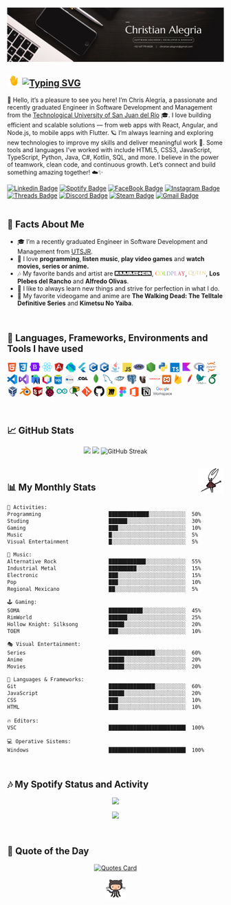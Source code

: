 <!-- Banner -->
<p align="center">
  <img src="assets/images/banner/Chris_Alegria_Banner.png" alt="Chris Alegria Banner"> 
</p>


<!-- Title And Intro Section -->
<h2><img src="assets/gifs/Greeting.gif" height="25px">&nbsp;&nbsp;<a href="https://git.io/typing-svg"><img src="https://readme-typing-svg.herokuapp.com?font=Fira+Code&size=22&weight=600&duration=3500&pause=1600&color=F7F7F7&vCenter=true&width=450&height=24&lines=Hey+There%2C+I'm+Chris.++;It's+Nice+To+See+You+Here.++;I+Hope+You+Enjoy+My+Work.++;Always+Learning.+Always+Improving.;Let%C2%B4s+Build+Something+Awesome!" alt="Typing SVG" /></a></h2>

🌌 Hello, it’s a pleasure to see you here! I’m Chris Alegría, a passionate and recently graduated Engineer in Software Development and Management from the [Technological University of San Juan del Río](https://utsjr.edu.mx/) 🎓. I love building efficient and scalable solutions — from web apps with React, Angular, and Node.js, to mobile apps with Flutter. 🪐 I’m always learning and exploring new technologies to improve my skills and deliver meaningful work 🌿. Some tools and languages I’ve worked with include HTML5, CSS3, JavaScript, TypeScript, Python, Java, C#, Kotlin, SQL, and more. I believe in the power of teamwork, clean code, and continuous growth. Let’s connect and build something amazing together! ☁️✨


<!-- Social Media Section -->
[![Linkedin Badge](https://img.shields.io/badge/-@ChrisAlegria-4E69C8?style=flat-square&logo=inspire&logoColor=white&link=https://www.linkedin.com/in/christianalegriaruiz/)](https://www.linkedin.com/in/christianalegriaruiz/)
[![Spotify Badge](https://img.shields.io/badge/-@☢XGamer484-3abd25?style=flat-square&logo=spotify&logoColor=white&link=https://open.spotify.com/user/21fdae4lll3yaxymukcfossty?si=3f5ea53b25504a81)](https://open.spotify.com/user/21fdae4lll3yaxymukcfossty?si=3f5ea53b25504a81)
[![FaceBook Badge](https://img.shields.io/badge/-@ChrisAlegria-0866ff?style=flat-square&logo=facebook&logoColor=white&link=https://www.facebook.com/ChrisAlegriaR/)](https://www.facebook.com/ChrisAlegriaR/)
[![Instagram Badge](https://img.shields.io/badge/-@chris.alegriar-d72a7e?style=flat-square&logo=instagram&logoColor=white&link=https://www.instagram.com/chris.alegriar?igsh=YzljYTk1ODg3Zg==)](https://www.instagram.com/chris.alegriar?igsh=YzljYTk1ODg3Zg==)
[![Threads Badge](https://img.shields.io/badge/-@chris.alegriar-B58500?style=flat-square&logo=Threads&logoColor=white&link=https:https://www.threads.net/@chris.alegriar)](https://www.threads.net/@chris.alegriar)
[![Discord Badge](https://img.shields.io/badge/-@xgamer484-5865f2?style=flat-square&logo=discord&logoColor=white&link=https://discordapp.com/users/922658473748070430)](https://discordapp.com/users/922658473748070430)
[![Steam Badge](https://img.shields.io/badge/-@☢XGamer484-0f2757?style=flat-square&logo=steam&logoColor=white&link=mailto:https://steamcommunity.com/id/XGamer484/)](https://steamcommunity.com/id/XGamer484/)
[![Gmail Badge](https://img.shields.io/badge/-christian.alegriar@gmail.com-%23ea4335?style=flat-square&logo=Gmail&logoColor=white&link=mailto:christian.alegriar@gmail.com)](mailto:christian.alegriar@gmail.com)
<br>
<br>


<!-- Facts Section -->
<h2>🍂 Facts About Me</h2>
<ul>
  <li>🎓 I’m a recently graduated Engineer in Software Development and Management from <a href="https://www.utsjr.edu.mx/">UTSJR</a>.</li>
  <li>💖 I love <strong>programming</strong>,<strong> listen music</strong>,<strong> play video games</strong> and <strong>watch movies, series or anime.</strong></li>
  <li>🎶 My favorite bands and artist are
     <a href="https://www.rammstein.de/" target="_blank" style="text-decoration: none; color: inherit;">
       <img src="assets/images/bands and artists/Rammstein.png" width="86" alt="Rammstein Logo"/></a>,
    <a href="https://www.coldplay.com/" target="_blank" style="text-decoration: none; color: inherit;">
      <img src="assets/images/bands and artists/Coldplay.png" width="70" alt="Coldplay Logo"/></a>,
    <a href="https://www.queenonline.com/" target="_blank" style="text-decoration: none; color: inherit;">
      <img src="assets/images/bands and artists/Queen.png" width="40" alt="Queen Logo"/></a>, 
    <strong>Los Plebes del Rancho</strong> and <strong>Alfredo Olivas</strong>.
  <li>📝 I like to always learn new things and strive for perfection in what I do.</li>
  <li>🎉 My favorite videogame and anime are <strong>The Walking Dead: The Telltale Definitive Series</strong> and <strong>Kimetsu No Yaiba</strong>.  
  </li>
</ul>
<br>


<!-- Languajes, Frameworks, Environments & Tools Section -->
<h2>🚀 Languages, Frameworks, Environments and Tools I have used</h2>
<p align="left">
  <a href="https://en.wikipedia.org/wiki/HTML5">
    <img src="assets/images/tools/Html5.svg" alt="Html5" width="22" height="22" /></a>
  <a href="https://en.wikipedia.org/wiki/CSS">
    <img src="assets/images/tools/Css3.svg" alt="Css3" width="22" height="22" /></a>
  <a href="https://getbootstrap.com">
    <img src="assets/images/tools/Bootstrap.svg" alt="Bootstrap" width="25" height="25" /></a>
  <a href="https://react.dev">
    <img src="assets/images/tools/React.svg" alt="React" width="24" height="24" /></a>
  <a href="https://angular.dev">
    <img src="assets/images/tools/AngularJS.svg" alt="AngularJS" width="23" height="23" /></a>
  <a href="https://dart.dev">
    <img src="assets/images/tools/Dart.png" alt="Dart" width="23" height="23" /></a>
  <a href="https://flutter.dev/?gclsrc=aw.ds&gad_source=1&gclid=EAIaIQobChMIqajLyaHuiwMVYCZECB1vqDzAEAAYASAAEgJjjvD_BwE">  
    <img src="assets/images/tools/Flutter.svg" alt="Flutter" width="22" height="22" /></a>
  <a href="https://en.wikipedia.org/wiki/C_(programming_language)">
    <img src="assets/images/tools/C.svg" alt="C" width="23" height="23" /></a>
  <a href="https://cpp-lang.net">
      <img src="assets/images/tools/C++.png" alt="C++" width="20" height="23" /></a>
  <a href="https://www.java.com/en/">
    <img src="assets/images/tools/Java.svg" alt="Java" width="25" height="25" /></a>
  <a href="https://www.javascript.com">  
    <img src="assets/images/tools/JavaScript.svg" alt="JavaScript" width="22" height="22" /></a>
  <a href="https://www.php.net">
    <img src="assets/images/tools/Php.svg" alt="Php" width="25" height="25" /></a>
  <a href="https://nodejs.org/en">
    <img src="assets/images/tools/Node.js.svg" alt="Node.js" width="23" height="23" /></a>
  <a href="https://www.python.org">
    <img src="assets/images/tools/Python.svg" alt="Python" width="25" height="25" /></a>
  <a href="https://www.typescriptlang.org">
    <img src="assets/images/tools/TypeScript.svg" alt="TypeScript" width="22" height="22" /></a>
  <a href="https://kotlinlang.org">  
    <img src="assets/images/tools/Kotlin.svg" alt="Kotlin" width="25" height="25" /></a>
  <a href="https://www.r-project.org">
    <img src="assets/images/tools/R.svg" alt="R" width="25" height="25" /></a>
  <a href="https://jupyter.org">  
    <img src="assets/images/tools/Jupyter.svg" alt="Jupyter" width="24" height="24" /></a>
  <a href="https://code.visualstudio.com">  
    <img src="assets/images/tools/Visual Studio Code.png" alt="Visual Studio Code" width="23" height="23" /></a>
  <a href="https://visualstudio.microsoft.com/en/">  
    <img src="assets/images/tools/Visual Studio.svg" alt="Visual Studio" width="23" height="23" /></a>
  <a href="https://developer.android.com/studio?gad_source=1&gclid=EAIaIQobChMIs5rz_JjviwMVpSVECB0BABVgEAAYASAAEgL93vD_BwE&gclsrc=aw.ds">
    <img src="assets/images/tools/Android Studio.svg" alt="Android Studio" width="24" height="24" /></a>
  <a href="https://www.apache.org"> 
    <img src="assets/images/tools/NetBeans.png" alt="NetBeans" width="21" height="23" /></a>
  <a href="https://www.oracle.com/database/technologies/appdev/sql.html">
      <img src="assets/images/tools/SQL.png" alt="SQL" width="23" height="23"/></a>
  <a href="https://en.wikipedia.org/wiki/NoSQL">  
    <img src="assets/images/tools/NoSQL.png" alt="NoSQL" width="22" height="22"/></a>
  <a href="https://cassandra.apache.org/doc/4.0/cassandra/cql/">  
    <img src="assets/images/tools/CQL.png" alt="CQL" width="30" height="25"/></a>
  <a href="https://www.mongodb.com">  
    <img src="assets/images/tools/MongoDB.svg" alt="MongoDB" width="25" height="25" /></a>
  <a href="https://www.mysql.com">
    <img src="assets/images/tools/MySQL.svg" alt="MySQL" width="23" height="23" /></a>
  <a href="https://cassandra.apache.org/_/index.html">
    <img src="assets/images/tools/Cassandra.svg" alt="Cassandra" width="25" height="25" /></a>
  <a href="https://www.postgresql.org">
    <img src="assets/images/tools/PostgreSQL.svg" alt="PostgreSQL" width="23" height="23" /></a>
  <a href="https://dbeaver.io">
    <img src="assets/images/tools/DBeaver.png" alt="DBeaver" width="22" height="22"/></a>
  <a href="https://www.oracle.com">
    <img src="assets/images/tools/Oracle.svg" alt="Oracle" width="25" height="25" /></a>
  <a href="https://www.apachefriends.org/es/index.html">
    <img src="assets/images/tools/Xampp.png" alt="Xammp" width="22" height="22" /></a>
  <a href="https://firebase.google.com">
    <img src="assets/images/tools/Firebase.svg" alt="Firebase" width="23" height="23"/></a>
  <a href="https://www.apache.org">
    <img src="assets/images/tools/Apache.svg" alt="Apache" width="23" height="23" /></a>
  <a href="https://www.latex-project.org">
    <img src="assets/images/tools/LaTex.svg" alt="LaTeX" width="24" height="24" /></a>
  <a href="https://es.overleaf.com">
    <img src="assets/images/tools/Overleaf.png" color="white" alt="Overleaf" width="21" height="24" /></a>
  <a href="https://www.virtualbox.org">
    <img src="assets/images/tools/VirtualBox.png" alt="VirtualBox" width="25" height="25" /></a>
  <a href="https://www.blender.org">
    <img src="assets/images/tools/Blender.svg" color="white" alt="Blender" width="26" height="26" /></a>
  <a href="https://www.solidworks.com">
    <img src="assets/images/tools/SolidWorks.png" color="white" alt="SolidWorks" width="24" height="24" /></a>
  <a href="https://www.raspberrypi.com">  
    <img src="assets/images/tools/Raspberry Pi.svg" alt="Raspberry Pi" width="24" height="24" /></a>
  <a href="https://www.arduino.cc">
    <img src="assets/images/tools/Arduino.svg" alt="Arduino" width="25" height="25" /></a>
  <a href="https://www.netacad.com/cisco-packet-tracer">
    <img src="assets/images/tools/Packet Tracer.png" color="white" alt="Packet Tracer" width="25" height="25" /></a>
  <a href="https://git-scm.com">  
    <img src="assets/images/tools/Git.svg" alt="Git" width="24" height="24" /></a>
  <a href="https://github.com">
    <img src="assets/images/tools/GitHub.svg" color="white" alt="GitHub" width="26" height="26" /></a>
  <a href="https://miro.com/en/">
      <img src="assets/images/tools/Miro.png" alt="Miro" width="23" height="23" /></a>
  <a href="https://www.figma.com">
    <img src="assets/images/tools/Figma.svg" alt="Figma" width="23" height="23" /></a>
  <a href="https://www.microsoft.com/en-us/microsoft-365/microsoft-office">
    <img src="assets/images/tools/Office.png" alt="Office" width="23" height="23" /></a>
  <a href="https://www.notion.com">
    <img src="assets/images/tools/Notion.svg" alt="Notion" width="24" height="24" /></a>
  <a href="https://workspace.google.com/intl/es-419_mx/business/">
    <img src="assets/images/tools/Google Workspace.png" alt="Google Workspace" width="45" height="25" /></a>
</p>
<br>


<!-- GitHub Stats Section -->
<h2>📈 GitHub Stats</h2>
<p align="center">
  <img width="auto" src ="https://github-readme-stats.vercel.app/api?username=ChrisAlegria&show_icons=true&count_private=true&theme=tokyonight&hide_border=true&bg_color=00000000">
  <img width="auto" src ="https://github-readme-stats.vercel.app/api/top-langs/?username=ChrisAlegria&layout=compact&hide_border=true&theme=tokyonight&bg_color=00000000&langs_count=6&hide=jupyter%20notebook,tex,css,php&exclude_repo=Pacman-AI">
  <img src="https://github-readme-streak-stats.herokuapp.com?user=ChrisAlegria&theme=tokyonight-duo&hide_border=true" alt="GitHub Streak">
</p>
<br>


<!-- Personal Stats Section -->
<img align='right' src='assets/gifs/Hornet_HK.gif' alt="Videogame Gif" width='60'>
<h2>📊 My Monthly Stats</h2>

```text
🏃 Activities:
Programming                      █████████████░░░░░░░░░░░░  50%
Studing                          ██████░░░░░░░░░░░░░░░░░░░  30% 
Gaming                           ███░░░░░░░░░░░░░░░░░░░░░░  10%
Music                            █░░░░░░░░░░░░░░░░░░░░░░░░  5%
Visual Entertainment             █░░░░░░░░░░░░░░░░░░░░░░░░  5%
```

```text
🎸 Music:
Alternative Rock                 ████████████░░░░░░░░░░░░░  55%
Industrial Metal                 █████████░░░░░░░░░░░░░░░░  15%
Electronic                       ███░░░░░░░░░░░░░░░░░░░░░░  15%
Pop                              ███░░░░░░░░░░░░░░░░░░░░░░  10%
Regional Mexicano                ██░░░░░░░░░░░░░░░░░░░░░░░  5%
```

```text
🕹️ Gaming:
SOMA                             ███████████░░░░░░░░░░░░░░  45%
RimWorld                         ██████░░░░░░░░░░░░░░░░░░░  25%
Hollow Knight: Silksong          █████░░░░░░░░░░░░░░░░░░░░  20% 
TOEM                             ███░░░░░░░░░░░░░░░░░░░░░░  10%
```

```text
🎭 Visual Entertainment:
Series                           ███████████████░░░░░░░░░░  60% 
Anime                            █████░░░░░░░░░░░░░░░░░░░░  20%
Movies                           █████░░░░░░░░░░░░░░░░░░░░  20%
```

```text
💬 Languages & Frameworks:
Git                              ███████████████░░░░░░░░░░  60%
JavaScript                       █████░░░░░░░░░░░░░░░░░░░░  20%
CSS                              ███░░░░░░░░░░░░░░░░░░░░░░  10%
HTML                             ███░░░░░░░░░░░░░░░░░░░░░░  10%

🔥 Editors: 
VSC                              █████████████████████████  100%

💻 Operative Sistems: 
Windows                          █████████████████████████  100%
```
<br>


<!-- Spotify Activity Section -->
<h2>🎶 My Spotify Status and Activity</h2>
<p align="center">
  <img src="https://spotify-github-profile.kittinanx.com/api/view.svg?uid=21fdae4lll3yaxymukcfossty&redirect=true][https://spotify-github-profile.kittinanx.com/api/view.svg?uid=21fdae4lll3yaxymukcfossty&cover_image=true&theme=novatorem&show_offline=true&background_color=121212&interchange=false&bar_color=53b14f&bar_color_cover=true)">
</p>
<p align="center">
  <img src="https://spotify-recently-played-readme.vercel.app/api?user=21fdae4lll3yaxymukcfossty&count=5&width=350;">
</p>
<br>


<!-- Dality Quotes -->
<h2>💭 Quote of the Day</h2>
<p align="center">
  <a href="https://github.com/piyushsuthar/github-readme-quotes">
    <img src="https://quotes-github-readme.vercel.app/api?type=horizontal&theme=tokyonight" alt="Quotes Card"  height="133" height="auto">
  </a>
</p>
<p align='center'>
  <img align='center' src='assets/gifs/GitHub_Cat.gif' width='50'>
</p>


<!--- ChrisAlegria/ChrisAlegria is a ✨ special ✨ repository because its `README.md` (this file) appears on your GitHub profile.
You can click the Preview link to take a look at your changes. ---> 
